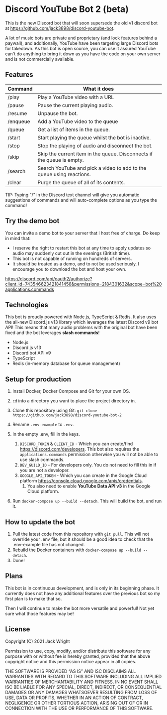 # Discord YouTube Bot 2 (beta)

This is the new Discord bot that will soon supersede the old v1 discord bot at https://github.com/jack3898/discord-youtube-bot.

A lot of music bots are private and proprietary (and lock features behind a paywall), and additionally, YouTube have been targeting large Discord bots for takedown. As this bot is open source, you can use it assured YouTube can't do anything to bring it down as you have the code on your own server and is not commercially available.

## Features

| Command  | What it does                                                           |
| -------- | ---------------------------------------------------------------------- |
| /play    | Play a YouTube video with a URL                                        |
| /pause   | Pause the current playing audio.                                       |
| /resume  | Unpause the bot.                                                       |
| /enqueue | Add a YouTube video to the queue                                       |
| /queue   | Get a list of items in the queue.                                      |
| /start   | Start playing the queue whilst the bot is inactive.                    |
| /stop    | Stop the playing of audio and disconnect the bot.                      |
| /skip    | Skip the current item in the queue. Disconnects if the queue is empty. |
| /search  | Search YouTube and pick a video to add to the queue using reactions.   |
| /clear   | Purge the queue of all of its contents.                                |

TIP: Typing "/" in the Discord text channel will give you automatic suggestions of commands and will auto-complete options as you type the command!

## Try the demo bot
You can invite a demo bot to your server that I host free of charge. Do keep in mind that:
- I reserve the right to restart this bot at any time to apply updates so audio may suddenly cut out in the evenings (British time).
- This bot is not capable of running on hundreds of servers.
- It should be treated as a demo, and to not be used seriously. I encourage you to download the bot and host your own.

https://discord.com/api/oauth2/authorize?client_id=743546623421841456&permissions=2184301632&scope=bot%20applications.commands

## Technologies

This bot is proudly powered with Node.js, TypeScript & Redis.
It also uses the all-new Discord.js v13 library which leverages the latest Discord v9 bot API!
This means that many audio problems with the original bot have been fixed and the bot leverages **slash commands**!

- Node.js
- Discord.js v13
- Discord bot API v9
- TypeScript
- Redis (in-memory database for queue management)

## Setup for production

1. Install Docker, Docker Compose and Git for your own OS.
2. `cd` into a directory you want to place the project directory in.
3. Clone this repository using Git: `git clone https://github.com/jack3898/discord-youtube-bot-2`
4. Rename `.env-example` to `.env`.
5. In the empty .env, fill in the keys.

   1. `DISCORD_TOKEN` & `CLIENT_ID` - Which you can create/find https://discord.com/developers. This bot also requires the `applications.commands` permission otherwise you will not be able to use slash commands.
   2. `DEV_GUILD_ID` - For developers only. You do not need to fill this in if you are not a developer.
   3. `GOOGLE_API_TOKEN` - Which you can create in the Google Cloud platform https://console.cloud.google.com/apis/credentials.
      1. You also need to enable **YouTube Data API v3** in the Google Cloud platform.

6. Run `docker-compose up --build --detach`. This will build the bot, and run it.

## How to update the bot

1. Pull the latest code from this repository with `git pull`. This will not override your .env file, but it should be a good idea to check that the .env-example file has not changed.
2. Rebuild the Docker containers with `docker-compose up --build --detach`.
3. Done!

## Plans

This bot is in continuous development, and is only in its beginning phase. It currently does not have any additional features over the previous bot so my first plan is to make that so.

Then I will continue to make the bot more versatile and powerful! Not yet sure what those features may be!

## License

Copyright (C) 2021 Jack Wright

Permission to use, copy, modify, and/or distribute this software for any purpose with or without fee is hereby granted, provided that the above copyright notice and this permission notice appear in all copies.

THE SOFTWARE IS PROVIDED “AS IS” AND ISC DISCLAIMS ALL WARRANTIES WITH REGARD TO THIS SOFTWARE INCLUDING ALL IMPLIED WARRANTIES OF MERCHANTABILITY AND FITNESS. IN NO EVENT SHALL ISC BE LIABLE FOR ANY SPECIAL, DIRECT, INDIRECT, OR CONSEQUENTIAL DAMAGES OR ANY DAMAGES WHATSOEVER RESULTING FROM LOSS OF USE, DATA OR PROFITS, WHETHER IN AN ACTION OF CONTRACT, NEGLIGENCE OR OTHER TORTIOUS ACTION, ARISING OUT OF OR IN CONNECTION WITH THE USE OR PERFORMANCE OF THIS SOFTWARE.
